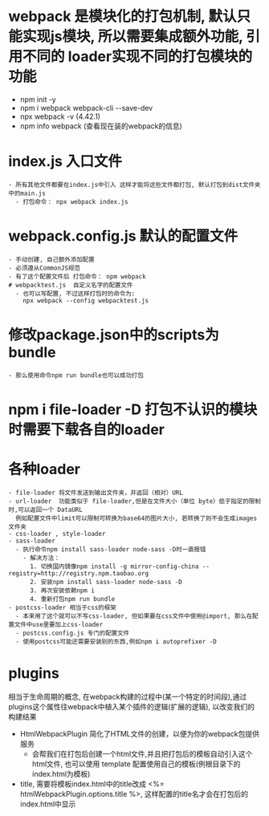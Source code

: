 # webpack 是模块化的打包机制, 默认只能实现js模块, 所以需要集成额外功能, 引用不同的 loader实现不同的打包模块的功能
  - npm init -y
  - npm i webpack webpack-cli --save-dev
  - npx webpack -v   (4.42.1)
  - npm info webpack  (查看现在装的webpack的信息)

  # index.js  入口文件 
    - 所有其他文件都要在index.js中引入 这样才能将这些文件都打包, 默认打包到dist文件夹中的main.js
      - 打包命令： npx webpack index.js
  # webpack.config.js  默认的配置文件
    - 手动创建, 自己额外添加配置
    - 必须遵从CommonJS规范
    - 有了这个配置文件后 打包命令： npm webpack
    # webpacktest.js  自定义名字的配置文件
      - 也可以写配置, 不过这样打包时的命令为:
        npx webpack --config webpacktest.js
  # 修改package.json中的scripts为bundle
    - 那么使用命令npm run bundle也可以成功打包
  # npm i file-loader -D 打包不认识的模块时需要下载各自的loader
    
  # 各种loader
    - file-loader 将文件发送到输出文件夹，并返回（相对）URL
    - url-loader  功能类似于 file-loader,但是在文件大小（单位 byte）低于指定的限制时,可以返回一个 DataURL
      例如配置文件中limit可以限制可转换为base64的图片大小, 若转换了则不会生成images文件夹
    - css-loader , style-loader
    - sass-loader 
      - 执行命令npm install sass-loader node-sass -D时一直报错
        - 解决方法：
          1. 切换国内镜像npm install -g mirror-config-china --registry=http://registry.npm.taobao.org
          2. 安装npm install sass-loader node-sass -D
          3. 再次安装依赖npm i
          4. 重新打包npm run bundle
    - postcss-loader 相当于css的框架
      - 本来用了这个就可以不写css-loader, 但如果要在css文件中使用@import, 那么在配置文件中use里要加上css-loader
      - postcss.config.js 专门的配置文件
      - 使用postcss可能还需要安装别的东西,例如npm i autoprefixer -D

# plugins
  相当于生命周期的概念, 在webpack构建的过程中(某一个特定的时间段),通过plugins这个属性往webpack中植入某个插件的逻辑(扩展的逻辑), 以改变我们的构建结果 
  - HtmlWebpackPlugin 简化了HTML文件的创建，以便为你的webpack包提供服务
    - 会帮我们在打包后创建一个html文件,并且把打包后的模板自动引入这个html文件,
      也可以使用 template 配置使用自己的模板(例根目录下的index.html为模板) 
  - title, 需要将模板index.html中的title改成 <%= htmlWebpackPlugin.options.title %>, 这样配置的title名才会在打包后的index.html中显示